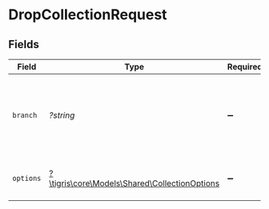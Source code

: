# DropCollectionRequest


## Fields

| Field                                                                                     | Type                                                                                      | Required                                                                                  | Description                                                                               |
| ----------------------------------------------------------------------------------------- | ----------------------------------------------------------------------------------------- | ----------------------------------------------------------------------------------------- | ----------------------------------------------------------------------------------------- |
| `branch`                                                                                  | *?string*                                                                                 | :heavy_minus_sign:                                                                        | Optionally specify a project branch name to perform operation on                          |
| `options`                                                                                 | [?\tigris\core\Models\Shared\CollectionOptions](../../Models/Shared/CollectionOptions.md) | :heavy_minus_sign:                                                                        | Collection requests modifying options.                                                    |